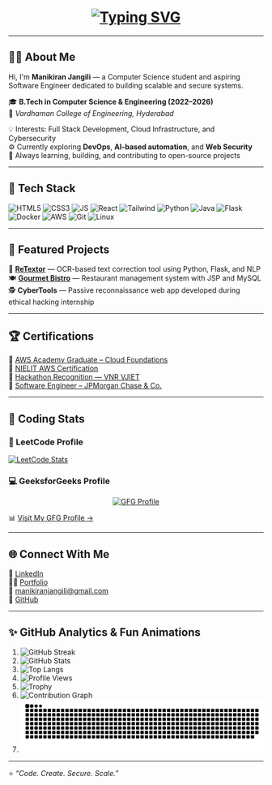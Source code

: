 <!-- Animated Text Scroller -->
<h1 align="center">
  <a href="https://git.io/typing-svg">
    <img src="https://readme-typing-svg.demolab.com?font=Fira+Code&pause=1000&color=00BFFF&center=true&vCenter=true&width=700&lines=Welcome+to+my+GitHub+Profile!;I'm+a+Passionate+Full+Stack+Developer;Software+Engineer;and+Cloud+Enthusiast+☁️" alt="Typing SVG" />
  </a>
</h1>

---

## 👨‍💻 About Me  
Hi, I'm **Manikiran Jangili** — a Computer Science student and aspiring Software Engineer dedicated to building scalable and secure systems.  

🎓 **B.Tech in Computer Science & Engineering (2022–2026)**  
📍 *Vardhaman College of Engineering, Hyderabad*  

💡 Interests: Full Stack Development, Cloud Infrastructure, and Cybersecurity  
⚙️ Currently exploring **DevOps**, **AI-based automation**, and **Web Security**  
🚀 Always learning, building, and contributing to open-source projects  

---

## 🧰 Tech Stack  
![HTML5](https://skillicons.dev/icons?i=html)
![CSS3](https://skillicons.dev/icons?i=css)
![JS](https://skillicons.dev/icons?i=js)
![React](https://skillicons.dev/icons?i=react)
![Tailwind](https://skillicons.dev/icons?i=tailwind)
![Python](https://skillicons.dev/icons?i=python)
![Java](https://skillicons.dev/icons?i=java)
![Flask](https://skillicons.dev/icons?i=flask)
![Docker](https://skillicons.dev/icons?i=docker)
![AWS](https://skillicons.dev/icons?i=aws)
![Git](https://skillicons.dev/icons?i=git)
![Linux](https://skillicons.dev/icons?i=linux)

---

## 🧩 Featured Projects  
🚀 **[ReTextor](https://github.com/manikiran30/ReTextor)** — OCR-based text correction tool using Python, Flask, and NLP  
🍽️ **[Gourmet Bistro](https://github.com/manikiran30/Gourmet-Bistro)** — Restaurant management system with JSP and MySQL  
🕵️ **CyberTools** — Passive reconnaissance web app developed during ethical hacking internship  

---

## 🏆 Certifications  
📜 [AWS Academy Graduate – Cloud Foundations](https://drive.google.com/file/d/1Ss1liyMcRPLyW4vNw5gAiVvYeJ344P_f/view?usp=drivesdk)  
📜 [NIELIT AWS Certification](https://drive.google.com/file/d/1MoWxHl_DO2PoLtcc7yuaiZrc-a6UAESX/view?usp=drivesdk)  
🏅 [Hackathon Recognition — VNR VJIET](https://drive.google.com/file/d/13TPbYODeavA_1PRnFVmJ3eMxMEX3cvDh/view?usp=drivesdk)  
💼 [Software Engineer – JPMorgan Chase & Co.](https://drive.google.com/file/d/1Dz6VIMtbUAGx_84S24tDW39bIqgurvVJ/view?usp=drivesdk)

---

## 🧮 Coding Stats  

### 🧠 LeetCode Profile  
[![LeetCode Stats](https://leetcard.jacoblin.cool/manikiran_30?theme=dark&font=Baloo&ext=heatmap)](https://leetcode.com/manikiran_30)

### 💻 GeeksforGeeks Profile  
<p align="center">
  <a href="https://www.geeksforgeeks.org/user/manikirandp51/" target="_blank">
    <img src="https://img.shields.io/badge/GeeksforGeeks-%230F9D58.svg?style=for-the-badge&logo=geeksforgeeks&logoColor=white" alt="GFG Profile" />
  </a>
</p>

📊 [Visit My GFG Profile →](https://www.geeksforgeeks.org/user/manikirandp51/)

---

## 🌐 Connect With Me  
💼 [LinkedIn](https://linkedin.com/in/manikiran-jangili)  
🧑‍💻 [Portfolio](https://manikiran.netlify.app)  
📧 [manikiranjangili@gmail.com](mailto:manikiranjangili@gmail.com)  
🐙 [GitHub](https://github.com/manikiran30)

---

## ✨ GitHub Analytics & Fun Animations  

1. ![GitHub Streak](https://github-readme-streak-stats.herokuapp.com/?user=manikiran30&theme=tokyonight)
2. ![GitHub Stats](https://github-readme-stats.vercel.app/api?username=manikiran30&show_icons=true&theme=radical)
3. ![Top Langs](https://github-readme-stats.vercel.app/api/top-langs/?username=manikiran30&layout=compact&theme=radical)
4. ![Profile Views](https://komarev.com/ghpvc/?username=manikiran30&label=Profile+Views&color=brightgreen)
5. ![Trophy](https://github-profile-trophy.vercel.app/?username=manikiran30&theme=dracula&margin-w=10)
6. ![Contribution Graph](https://github-readme-activity-graph.vercel.app/graph?username=manikiran30&theme=github-dark)
7. ![Snake Animation](https://github.com/Platane/snk/raw/output/github-contribution-grid-snake.svg)
---

⭐ *“Code. Create. Secure. Scale.”*  
